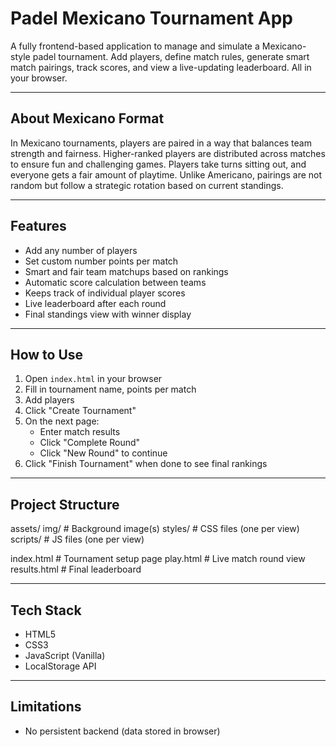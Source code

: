 # Padel Mexicano Tournament App

A fully frontend-based application to manage and simulate a Mexicano-style padel tournament. Add players, define match rules, generate smart match pairings, track scores, and view a live-updating leaderboard. All in your browser.


---

## About Mexicano Format

In Mexicano tournaments, players are paired in a way that balances team strength and fairness. Higher-ranked players are distributed across matches to ensure fun and challenging games. Players take turns sitting out, and everyone gets a fair amount of playtime. Unlike Americano, pairings are not random but follow a strategic rotation based on current standings.

---

## Features

- Add any number of players 
- Set custom number points per match
- Smart and fair team matchups based on rankings
- Automatic score calculation between teams
- Keeps track of individual player scores
- Live leaderboard after each round
- Final standings view with winner display

---

## How to Use

1. Open `index.html` in your browser
2. Fill in tournament name, points per match
3. Add players 
4. Click "Create Tournament"
5. On the next page:
   - Enter match results
   - Click "Complete Round"
   - Click "New Round" to continue
6. Click "Finish Tournament" when done to see final rankings

---

## Project Structure

assets/
  img/           # Background image(s)
  styles/        # CSS files (one per view)
  scripts/       # JS files (one per view)

index.html       # Tournament setup page
play.html        # Live match round view
results.html     # Final leaderboard

---

## Tech Stack

- HTML5
- CSS3
- JavaScript (Vanilla)
- LocalStorage API 

---

## Limitations

- No persistent backend (data stored in browser)


